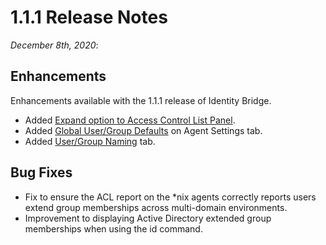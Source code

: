 [title]: # (1.1.1 Release)
[tags]: # (read me)
[priority]: # (30997)
# 1.1.1 Release Notes

_December 8th, 2020_:

## Enhancements

Enhancements available with the 1.1.1 release of Identity Bridge.

* Added [Expand option to Access Control List Panel](../cfg-util/acl/index.md#panel).
* Added [Global User/Group Defaults](../cfg-util/agent-settings/index.md) on Agent Settings tab.
* Added [User/Group Naming](../cfg-util/user-group/index.md) tab.

## Bug Fixes

* Fix to ensure the ACL report on the *nix agents correctly reports users extend group memberships across multi-domain environments.
* Improvement to displaying Active Directory extended group memberships when using the id command.
